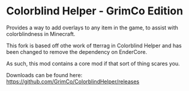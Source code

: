 # Colorblind Helper - GrimCo Edition
Provides a way to add overlays to any item in the game, to assist with colorblindness in Minecraft.

This fork is based off othe work of tterrag in Colorblind Helper and has been changed to remove the dependency on EnderCore.

As such, this mod contains a core mod if that sort of thing scares you.

Downloads can be found here:
https://github.com/GrimCo/ColorblindHelper/releases
